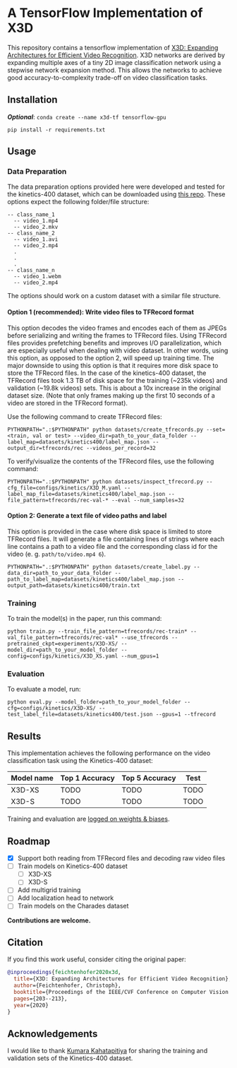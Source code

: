 # A TensorFlow Implementation of X3D

This repository contains a tensorflow implementation of [X3D: Expanding Architectures for Efficient Video Recognition](https://arxiv.org/abs/2004.04730).
X3D networks are derived by expanding multiple axes of a tiny 2D image classification network using a stepwise network expansion method.
This allows the networks to achieve good accuracy-to-complexity trade-off on video classification tasks.

## Installation

***Optional***: ```conda create --name x3d-tf tensorflow-gpu```

```setup
pip install -r requirements.txt
```

## Usage

### Data Preparation
The data preparation options provided here were developed and tested for the kinetics-400 dataset, which can be downloaded using [this repo](https://github.com/Showmax/kinetics-downloader). These options expect the following folder/file structure:
```
-- class_name_1
  -- video_1.mp4
  -- video_2.mkv
-- class_name_2
  -- video_1.avi
  -- video_2.mp4
  .
  .
  .
-- class_name_n
  -- video_1.webm
  -- video_2.mp4
```
The options should work on a custom dataset with a similar file structure.

#### Option 1 (recommended): Write video files to TFRecord format

This option decodes the video frames and encodes each of them as JPEGs before serializing and writing the frames to TFRecord files. Using TFRecord files provides prefetching benefits and improves I/O parallelization, which are especially useful when dealing with video dataset. In other words, using this option, as opposed to the option 2, will speed up training time. The major downside to using this option is that it requires more disk space to store the TFRecord files. In the case of the kinetics-400 dataset, the TFRecord files took 1.3 TB of disk space for the training (~235k videos) and validation (~19.8k videos) sets. This is about a 10x increase in the original dataset size. (Note that only frames making up the first 10 seconds of a video are stored in the TFRecord format).

Use the following command to create TFRecord files:
```create tfrecord
PYTHONPATH=".:$PYTHONPATH" python datasets/create_tfrecords.py --set=<train, val or test> --video_dir=path_to_your_data_folder --label_map=datasets/kinetics400/label_map.json --output_dir=tfrecords/rec --videos_per_record=32
```
To verify/visualize the contents of the TFRecord files, use the following command:
```inspect tfrecord
PYTHONPATH=".:$PYTHONPATH" python datasets/inspect_tfrecord.py --cfg_file=configs/kinetics/X3D_M.yaml --label_map_file=datasets/kinetics400/label_map.json --file_pattern=tfrecords/rec-val-* --eval --num_samples=32
```
#### Option 2: Generate a text file of video paths and label

This option is provided in the case where disk space is limited to store TFRecord files. It will generate a file containing lines of strings where each line contains a path to a video file and the corresponding class id for the video (e. g. `path/to/video.mp4 6`).
```create label
PYTHONPATH=".:$PYTHONPATH" python datasets/create_label.py --data_dir=path_to_your_data_folder --path_to_label_map=datasets/kinetics400/label_map.json --output_path=datasets/kinetics400/train.txt
```

### Training

To train the model(s) in the paper, run this command:

```train
python train.py --train_file_pattern=tfrecords/rec-train* --val_file_pattern=tfrecords/rec-val* --use_tfrecords --pretrained_ckpt=experiments/X3D-XS/ --model_dir=path_to_your_model_folder --config=configs/kinetics/X3D_XS.yaml --num_gpus=1 
```

### Evaluation

To evaluate a model, run:

```eval
python eval.py --model_folder=path_to_your_model_folder --cfg=configs/kinetics/X3D-XS/ --test_label_file=datasets/kinetics400/test.json --gpus=1 --tfrecord
```

## Results

This implementation achieves the following performance on the video classification task using the Kinetics-400 dataset:

| Model name         | Top 1 Accuracy  | Top 5 Accuracy |  Test  |
| ------------------ |---------------- | -------------- |  ----  |
| X3D-XS             |     TODO        |       TODO     |  TODO  |
| X3D-S              |     TODO        |      TODO      |  TODO  |

Training and evaluation are [logged on weights & biases](https://wandb.ai/franklinogidi/X3D-tf).

## Roadmap

- [x] Support both reading from TFRecord files and decoding raw video files
- [ ] Train models on Kinetics-400 dataset
  - [ ] X3D-XS
  - [ ] X3D-S
- [ ] Add multigrid training
- [ ] Add localization head to network
- [ ] Train models on the Charades dataset

**Contributions are welcome.**

## Citation

If you find this work useful, consider citing the original paper:

```BibTeX
@inproceedings{feichtenhofer2020x3d,
  title={X3D: Expanding Architectures for Efficient Video Recognition},
  author={Feichtenhofer, Christoph},
  booktitle={Proceedings of the IEEE/CVF Conference on Computer Vision and Pattern Recognition},
  pages={203--213},
  year={2020}
}
```

## Acknowledgements

I would like to thank [Kumara Kahatapitiya](https://github.com/kkahatapitiya) for sharing the training and validation sets of the Kinetics-400 dataset.
